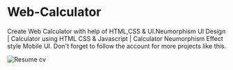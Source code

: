 # Web-Calculator
Create Web Calculator with help of HTML,CSS &amp; UI.Neumorphism UI Design | Calculator using HTML CSS &amp; Javascript | Calculator Neumorphism Effect style Mobile UI.
Don't forget to follow  the account for more projects like this.

![Resume cv](/1.jpg)
